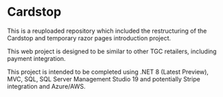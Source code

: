 # Cardstop
This is a reuploaded repository which included the restructuring of the Cardstop
and temporary razor pages introduction project.

This web project is designed to be similar to other TGC retailers, including
payment integration. 

This project is intended to be completed using .NET 8 (Latest Preview),
MVC, SQL, SQL Server Management Studio 19 and potentially Stripe integration and
Azure/AWS.

